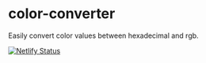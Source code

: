 # color-converter

Easily convert color values between hexadecimal and rgb. 

[![Netlify Status](https://api.netlify.com/api/v1/badges/a44bca4b-f661-4011-8047-56b6fb6a8f47/deploy-status)](https://app.netlify.com/sites/colorconv/deploys)
